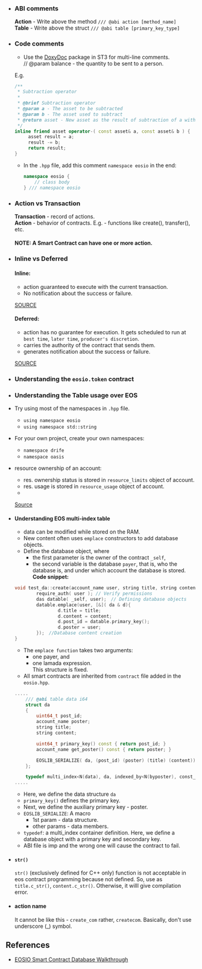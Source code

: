 * ### ABI comments
	**Action** - Write above the method `/// @abi action [method_name]` <br/>
	**Table** - Write above the struct `/// @abi table [primary_key_type]`
	

* ### Code comments
	- Use the [DoxyDoc](https://packagecontrol.io/packages/DoxyDoc) package in ST3 for multi-line comments. <br/>
	// @param balance - the quantity to be sent to a person.

	E.g.
	```cpp
	/**
	 * Subtraction operator
	 *
	 * @brief Subtraction operator
	 * @param a - The asset to be subtracted
	 * @param b - The asset used to subtract
	 * @return asset - New asset as the result of subtraction of a with b
	 */
	inline friend asset operator-( const asset& a, const asset& b ) {
		 asset result = a;
		 result -= b;
		 return result;
	}
	```
	
	- In the `.hpp` file, add this comment `namespace eosio` in the end:
		```cpp
		namespace eosio {
			// class body
		} /// namespace eosio
		```

* ### Action vs Transaction
	**Transaction** - record of actions.<br/>
  **Action** - behavior of contracts. E.g. - functions like create(), transfer(), etc.
    
  #### NOTE: A Smart Contract can have one or more action.

* ### Inline vs Deferred
	#### Inline:
	- action guaranteed to execute with the current transaction.
	- No notification about the success or failure.
		
	[SOURCE](https://developers.eos.io/eosio-cpp/docs/communication-model#section-inline-communication)
	
	#### Deferred:
	- action has no guarantee for execution. It gets scheduled to run at `best time`, `later time`, `producer's discretion`. 
	- carries the authority of the contract that sends them.
	- generates notification about the success or failure.
		
	[SOURCE](https://developers.eos.io/eosio-cpp/docs/communication-model#section-deferred-communication)

* ### Understanding the `eosio.token` contract
* ### Understanding the **Table** usage over EOS
* Try using most of the namespaces in `.hpp` file.
	- `using namespace eosio`
	- `using namespace std::string`

* For your own project, create your own namespaces:
	- `namespace drife`
	- `namespace oasis`
* resource ownership of an account:
	- res. ownership status is stored in `resource_limits` object of account.
	- res. usage is stored in `resource_usage` object of account.
	- 

	[Source](https://blog.csdn.net/itleaks/article/details/80743836)
* #### Understanding EOS multi-index table
	- data can be modified while stored on the RAM.
	- New content often uses `emplace` constructors to add database objects.
	- Define the database object, where 
		+ the first parameter is the owner of the contract `_self`, 
		+ the second variable is the database `payer`, that is, who the database is, and under which account the database is stored.
	<br/>**Code snippet:**
	```cpp
	void test_da::create(account_name user, string title, string content) {
			require_auth( user ); // Verify permissions
			das datable( _self, user);　// Defining database objects
			datable.emplace(user, [&]( da & d){
					d.title = title;
					d.content = content;
					d.post_id = datable.primary_key();
					d.poster = user;
			});　//Database content creation
	}
	```
	- The `emplace function` takes two arguments: 
		+ one payer, and 
		+ one lamada expression. <br/>
		This structure is fixed.
	- All smart contracts are inherited from `contract` file added in the `eosio.hpp`.
	```cpp
	.....
		/// @abi table data i64
		struct da
		{
			uint64_t post_id;
			account_name poster;
			string title;
			string content;	

			uint64_t primary_key() const { return post_id; }
			account_name get_poster() const { return poster; }	

			EOSLIB_SERIALIZE( da, (post_id) (poster) (title) (content));
		};	

		typedef multi_index<N(data), da, indexed_by<N(byposter), const_mem_fun<da, account_name, &da::get_poster>>> das;	
	.....
	```
	- Here, we define the data structure `da`
	- `primary_key()` defines the primary key.
	- Next, we define the auxiliary primary key - poster.
	- `EOSLIB_SERIALIZE`: A macro
		+ 1st param - data structure.
		+ other params - data members.
	- `typedef`: a multi_index container definition. Here, we define a database object with a primary key and secondary key.
	- ABI file is imp and the wrong one will cause the contract to fail.

* #### `str()`
	`str()` (exclusively defined for C++ only) function is not acceptable in eos contract programming because not defined. So, use as `title.c_str()`, `content.c_str()`. Otherwise, it willl give compilation error.

* #### action name
	It cannot be like this - `create_com` rather, `createcom`. Basically, don't use underscore (_) symbol.
	
	
## References
* [EOSIO Smart Contract Database Walkthrough](https://blog.csdn.net/yunqishequ1/article/details/80362507)



